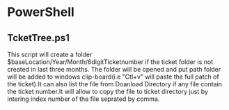 # PowerShell
## TcketTree.ps1
This script will create a folder $baseLocation/Year/Month/6digitTicketnumber if the ticket folder is not created in last three months. The folder will be opened and put path folder will be added to windows clip-board(i.e "Ctl+v" will paste the full patch of the ticket).It can also list the file from Doanload Directory if any file contain the ticket number.It will allow to copy the file to ticket directory just by intering index number of the file seprated by comma.

